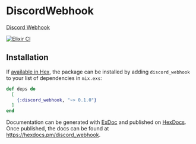 # DiscordWebhook

[Discord Webhook](https://discord.com/developers/docs/resources/webhook)

[![Elixir CI](https://github.com/mattsan/japanese_holiday/actions/workflows/elixir.yml/badge.svg)](https://github.com/mattsan/japanese_holiday/actions/workflows/elixir.yml)

## Installation

If [available in Hex](https://hex.pm/docs/publish), the package can be installed
by adding `discord_webhook` to your list of dependencies in `mix.exs`:

```elixir
def deps do
  [
    {:discord_webhook, "~> 0.1.0"}
  ]
end
```

Documentation can be generated with [ExDoc](https://github.com/elixir-lang/ex_doc)
and published on [HexDocs](https://hexdocs.pm). Once published, the docs can
be found at <https://hexdocs.pm/discord_webhook>.

